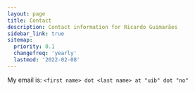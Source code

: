 ```yaml
---
layout: page
title: Contact
description: Contact information for Ricardo Guimarães
sidebar_link: true
sitemap:
  priority: 0.1
  changefreq: 'yearly'
  lastmod: '2022-02-08'
---
```

My email is: ```<first name> dot <last name> at "uib" dot "no"```
